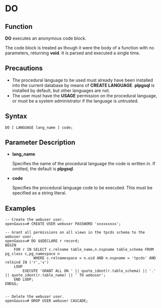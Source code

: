 # DO<a name="EN-US_TOPIC_0289900214"></a>

## Function<a name="en-us_topic_0283137438_en-us_topic_0237122132_en-us_topic_0059778658_s9b63cdf8ade346bb85b02b8dbdf97170"></a>

**DO**  executes an anonymous code block.

The code block is treated as though it were the body of a function with no parameters, returning  **void**. It is parsed and executed a single time.

## Precautions<a name="en-us_topic_0283137438_en-us_topic_0237122132_en-us_topic_0059778658_sdad44f940b3e443387bdb882b0ddab8c"></a>

-   The procedural language to be used must already have been installed into the current database by means of  **CREATE LANGUAGE**.  **plpgsql**  is installed by default, but other languages are not.
-   The user must have the  **USAGE**  permission on the procedural language, or must be a system administrator if the language is untrusted.

## Syntax<a name="en-us_topic_0283137438_en-us_topic_0237122132_en-us_topic_0059778658_sd2aa9ae78e2b471aa1517fa438ac5e9e"></a>

```
DO [ LANGUAGE lang_name ] code;
```

## Parameter Description<a name="en-us_topic_0283137438_en-us_topic_0237122132_en-us_topic_0059778658_sfb2bd9ccfd56476e820c028e3e53ccaf"></a>

-   **lang\_name**

    Specifies the name of the procedural language the code is written in. If omitted, the default is  **plpgsql**.

-   **code**

    Specifies the procedural language code to be executed. This must be specified as a string literal.


## Examples<a name="en-us_topic_0283137438_en-us_topic_0237122132_en-us_topic_0059778658_s414adb8f7846482184cbbd960d4adfcf"></a>

```
-- Create the webuser user.
openGauss=# CREATE USER webuser PASSWORD 'xxxxxxxxx';

-- Grant all permissions on all views in the tpcds schema to the webuser user.
openGauss=# DO $$DECLARE r record;
BEGIN
    FOR r IN SELECT c.relname table_name,n.nspname table_schema FROM pg_class c,pg_namespace n 
             WHERE c.relnamespace = n.oid AND n.nspname = 'tpcds' AND relkind IN ('r','v')
    LOOP
        EXECUTE 'GRANT ALL ON ' || quote_ident(r.table_schema) || '.' || quote_ident(r.table_name) || ' TO webuser';
    END LOOP;
END$$;


-- Delete the webuser user.
openGauss=# DROP USER webuser CASCADE;
```

